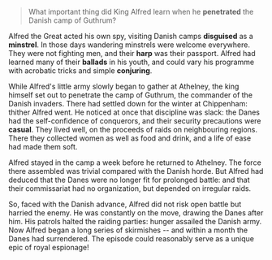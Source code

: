 > What important thing did King Alfred learn when he **penetrated** the Danish camp of Guthrum?



Alfred the Great acted his own spy, visiting Danish camps **disguised** as a **minstrel**. In those days wandering minstrels were welcome everywhere. They were not fighting men, and their **harp** was their passport. Alfred had learned many of their **ballads** in his youth, and could vary his programme with acrobatic tricks and simple **conjuring**.



While Alfred's little army slowly began to gather at Athelney, the king himself set out to penetrate the camp of Guthrum, the commander of the Danish invaders. There had settled down for the winter at Chippenham: thither Alfred went. He noticed at once that discipline was slack: the Danes had the self-confidence of conquerors, and their security precautions were **casual**. They lived well, on the proceeds of raids on neighbouring regions. There they collected women as well as food and drink, and a life of ease had made them soft.



Alfred stayed in the camp a week before he returned to Athelney. The force there assembled was trivial compared with the Danish horde. But Alfred had deduced that the Danes were no longer fit for prolonged battle: and that their commissariat had no organization, but depended on irregular raids.



So, faced with the Danish advance, Alfred did not risk open battle but harried the enemy. He was constantly on the move, drawing the Danes after him. His patrols halted the raiding parties: hunger assailed the Danish army. Now Alfred began a long series of skirmishes -- and within a month the Danes had surrendered. The episode could reasonably serve as a unique epic of royal espionage!
